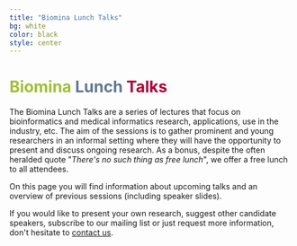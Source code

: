 ```yaml
---
title: "Biomina Lunch Talks"
bg: white
color: black
style: center
---
```


# **<span style="color: #a0bf35">Biomina</span> <span style="color: #5f7791">Lunch</span> <span style="color: #af0039">Talks</span>**
<!-- {: .text-biominagreen .text} -->

The Biomina Lunch Talks are a series of lectures that focus on bioinformatics and medical informatics research, applications, use in the industry, etc. The aim of the sessions is to gather prominent and young researchers in an informal setting where they will have the opportunity to present and discuss ongoing research. As a bonus, despite the often heralded quote "*There's no such thing as free lunch*", we offer a free lunch to all attendees.

On this page you will find information about upcoming talks and an overview of previous sessions (including speaker slides).

If you would like to present your own research, suggest other candidate speakers, subscribe to our mailing list or just request more information, don't hesitate to [contact us](#contact).
